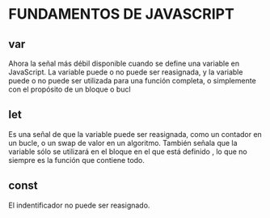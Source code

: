 # FUNDAMENTOS DE JAVASCRIPT

## var
Ahora la señal más débil disponible cuando se define una variable en JavaScript. La variable puede o no puede ser reasignada, y la variable puede o no puede ser utilizada para una función completa, o simplemente con el propósito de un bloque o bucl

## let
Es una señal de que la variable puede ser reasignada, como un contador en un bucle, o un swap de valor en un algoritmo. También señala que la variable sólo se utilizará en el bloque en el que está definido , lo que no siempre es la función que contiene todo.

## const
El indentificador no puede ser reasignado.